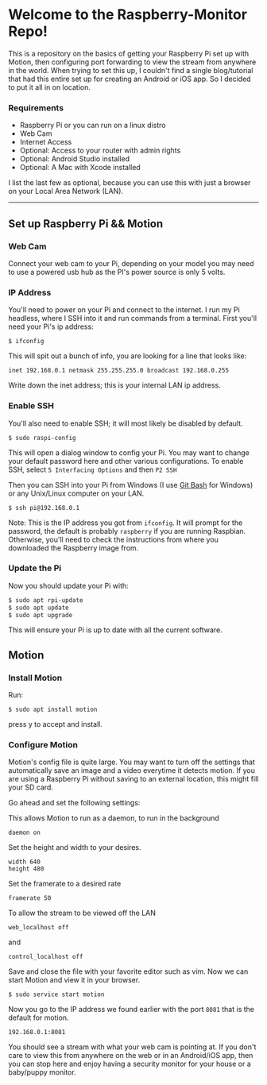 # Welcome to the Raspberry-Monitor Repo!

This is a repository on the basics of getting your Raspberry Pi set up with Motion, then configuring port forwarding to view the stream from anywhere in the world.  When trying to set this up, I couldn't find a single blog/tutorial that had this entire set up for creating an Android or iOS app.  So I decided to put it all in on location.  

### Requirements
* Raspberry Pi or you can run on a linux distro
* Web Cam
* Internet Access
* Optional: Access to your router with admin rights
* Optional: Android Studio installed
* Optional: A Mac with Xcode installed

I list the last few as optional, because you can use this with just a browser on your Local Area Network (LAN).

***

## Set up Raspberry Pi && Motion

### Web Cam
Connect your web cam to your Pi, depending on your model you may need to use a powered usb hub as the PI's power source is only 5 volts.

### IP Address
You'll need to power on your Pi and connect to the internet.  I run my Pi headless, where I SSH into it and run commands from a terminal.  First you'll need your Pi's ip address:

`$ ifconfig`

This will spit out a bunch of info, you are looking for a line that looks like:

`inet 192.168.0.1 netmask 255.255.255.0 broadcast 192.168.0.255`

Write down the inet address; this is your internal LAN ip address.

### Enable SSH
You'll also need to enable SSH; it will most likely be disabled by default.

`$ sudo raspi-config`

This will open a dialog window to config your Pi.  You may want to change your default password here and other various configurations.  To enable SSH, select `5 Interfacing Options` and then `P2 SSH`

Then you can SSH into your Pi from Windows (I use [Git Bash](https://git-scm.com/download/win) for Windows) or any Unix/Linux computer on your LAN.

`$ ssh pi@192.168.0.1`

Note: This is the IP address you got from `ifconfig`.  It will prompt for the password, the default is probably `raspberry` if you are running Raspbian.  Otherwise, you'll need to check the instructions from where you downloaded the Raspberry image from.

### Update the Pi
Now you should update your Pi with:
```bash
$ sudo apt rpi-update
$ sudo apt update
$ sudo apt upgrade
```
This will ensure your Pi is up to date with all the current software.

## Motion

### Install Motion

Run:

`$ sudo apt install motion`

press y to accept and install.

### Configure Motion

Motion's config file is quite large.  You may want to turn off the settings that automatically save an image and a video everytime it detects motion.  If you are using a Raspberry Pi without saving to an external location, this might fill your SD card.

Go ahead and set the following settings:

This allows Motion to run as a daemon, to run in the background

`daemon on`

Set the height and width to your desires.

```
width 640
height 480
```

Set the framerate to a desired rate

`framerate 50`

To allow the stream to be viewed off the LAN

`web_localhost off`

and

`control_localhost off`

Save and close the file with your favorite editor such as vim.  Now we can start Motion and view it in your browser.

`$ sudo service start motion`

Now you go to the IP address we found earlier with the port `8081` that is the default for motion.

`192.168.0.1:8081`

You should see a stream with what your web cam is pointing at.  If you don't care to view this from anywhere on the web or in an Android/iOS app, then you can stop here and enjoy having a security monitor for your house or a baby/puppy monitor.

